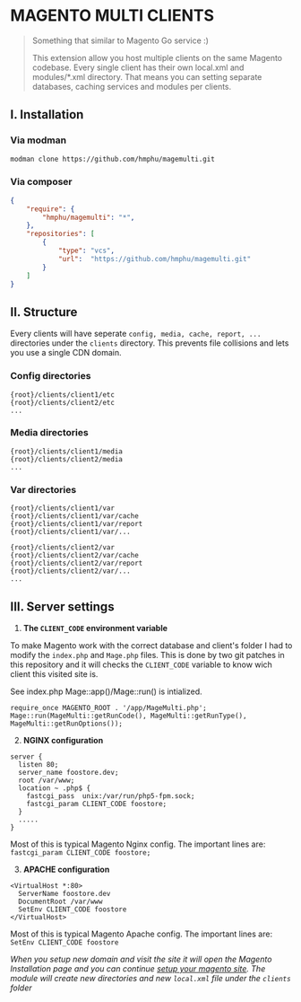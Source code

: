 # MAGENTO MULTI CLIENTS

> Something that similar to Magento Go service :)
> 
> This extension allow you host multiple clients on the same Magento codebase.
> Every single client has their own local.xml and modules/*.xml directory. That means you can setting separate databases, caching services and modules per clients.

## I. Installation

### Via modman

```bash
modman clone https://github.com/hmphu/magemulti.git
```

### Via composer

```json
{
    "require": {
        "hmphu/magemulti": "*",
    },
    "repositories": [
        {
            "type": "vcs",
            "url":  "https://github.com/hmphu/magemulti.git"
        }
    ]
}
```

## II. Structure

Every clients will have seperate `config, media, cache, report, ...` directories under the `clients` directory. This prevents file collisions and lets you use a single CDN domain.

### Config directories

```
{root}/clients/client1/etc
{root}/clients/client2/etc
...
```

### Media directories

```
{root}/clients/client1/media
{root}/clients/client2/media
...
```

### Var directories

```
{root}/clients/client1/var
{root}/clients/client1/var/cache
{root}/clients/client1/var/report
{root}/clients/client1/var/...

{root}/clients/client2/var
{root}/clients/client2/var/cache
{root}/clients/client2/var/report
{root}/clients/client2/var/...
...
```

## III. Server settings

1) **The `CLIENT_CODE` environment variable**

To make Magento work with the correct database and client's folder I had to modify the `index.php` and `Mage.php` files. This is done by two git patches in this repository and it will checks the `CLIENT_CODE` variable to know wich client this visited site is.

See index.php  Mage::app()/Mage::run() is intialized.

```
require_once MAGENTO_ROOT . '/app/MageMulti.php';
Mage::run(MageMulti::getRunCode(), MageMulti::getRunType(), MageMulti::getRunOptions());
```

2) **NGINX configuration**

```
server {
  listen 80;
  server_name foostore.dev;
  root /var/www;
  location ~ .php$ {
    fastcgi_pass  unix:/var/run/php5-fpm.sock;
    fastcgi_param CLIENT_CODE foostore;
  }
  .....
}
```
Most of this is typical Magento Nginx config. The important lines are: `fastcgi_param CLIENT_CODE foostore;`

3) **APACHE configuration**

```
<VirtualHost *:80>
  ServerName foostore.dev
  DocumentRoot /var/www
  SetEnv CLIENT_CODE foostore
</VirtualHost>
```
Most of this is typical Magento Apache config. The important lines are: `SetEnv CLIENT_CODE foostore`

*When you setup new domain and visit the site it will open the Magento Installation page and you can continue [setup your magento site](http://devdocs.magento.com/guides/m1x/install/installing_install.html). The module will create new directories and new `local.xml` file under the `clients` folder*

